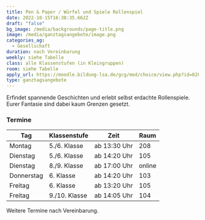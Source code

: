 ```yaml
---
title: Pen & Paper / Würfel und Spiele Rollenspiel
date: 2022-10-15T16:38:35.662Z
draft: "false"
bg_image: /media/backgrounds/page-title.png
image: /media/ganztagsangebote/image.png
categories_ag:
  - Gesellschaft
duration: nach Vereinbarung
weekly: siehe Tabelle
class: alle Klassenstufen (in Kleingruppen)
room: siehe Tabelle
apply_url: https://moodle.bildung-lsa.de/gcg/mod/choice/view.php?id=828
type: ganztagsangebote
---
```

Erfindet spannende Geschichten und erlebt selbst erdachte Rollenspiele. Eurer Fantasie sind dabei kaum Grenzen gesetzt.

### Termine

|Tag|Klassenstufe|Zeit|Raum|
|---|------------|----|----|
|Montag|5./6. Klasse|ab 13:30 Uhr|208|
|Dienstag|5./6. Klasse|ab 14:20 Uhr|105|
|Dienstag|8./9. Klasse|ab 17:00 Uhr|online|
|Donnerstag|6. Klasse|ab 14:20 Uhr|103|
|Freitag|6. Klasse|ab 13:20 Uhr|105|
|Freitag|9./10. Klasse|ab 14:05 Uhr|104|

Weitere Termine nach Vereinbarung.
